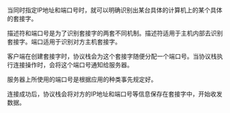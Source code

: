当同时指定IP地址和端口号时，就可以明确识别出某台具体的计算机上的某个具体的套接字。

描述符和端口号是为了识别套接字的两套不同机制。描述符适用于主机内部去识别套接字。端口适用于识别对方主机套接字。


客户端在创建套接字时，协议栈会为这个套接字随便分配一个端口号。当协议栈执行连接操作时，会将这个端口号通知给服务器。

服务器上所使用的端口号是根据应用的种类事先规定好。

连接成功后，协议栈会将对方的IP地址和端口号等信息保存在套接字中，开始收发数据。
